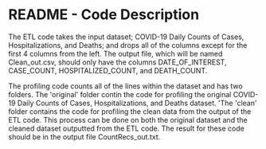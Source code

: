 # README - Code Description

The ETL code takes the input dataset; COVID-19 Daily Counts of Cases, Hospitalizations, and Deaths; and drops all of the columns except for the first 4 columns from the left. The output file, which will be named Clean_out.csv, should only have the columns DATE_OF_INTEREST, CASE_COUNT, HOSPITALIZED_COUNT, and DEATH_COUNT.

The profiling code counts all of the lines within the dataset and has two folders. The 'original' folder contin the code for profiling the original COVID-19 Daily Counts of Cases, Hospitalizations, and Deaths dataset. 'The 'clean' folder contains the code for profiling the clean data from the output of the ETL code. This process can be done on both the original dataset and the cleaned dataset outputted from the ETL code. The result for these code should be in the output file CountRecs_out.txt. 
